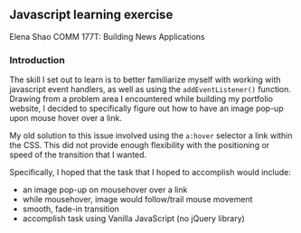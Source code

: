 ## Javascript learning exercise
Elena Shao
COMM 177T: Building News Applications

### Introduction
The skill I set out to learn is to better familiarize myself with working with javascript event handlers, as well as using the `addEventListener()` function. Drawing from a problem area I encountered while building my portfolio website, I decided to specifically figure out how to have an image pop-up upon mouse hover over a link. 

My old solution to this issue involved using the `a:hover` selector a link within the CSS. This did not provide enough flexibility with the positioning or speed of the transition that I wanted. 

Specifically, I hoped that the task that I hoped to accomplish would include:

* an image pop-up on mousehover over a link
* while mousehover, image would follow/trail mouse movement 
* smooth, fade-in transition
* accomplish task using Vanilla JavaScript (no jQuery library)

